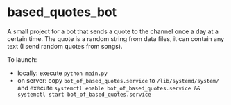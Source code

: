 # based_quotes_bot

A small project for a bot that sends a quote to the channel once a day at a certain time.
The quote is a random string from data files, it can contain any text (I send random quotes from songs).

To launch:
- locally: execute `python main.py`
- on server: copy `bot_of_based_quotes.service` to `/lib/systemd/system/` and execute `systemctl enable bot_of_based_quotes.service && systemctl start bot_of_based_quotes.service`
